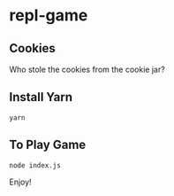 # repl-game

## Cookies

Who stole the cookies from the cookie jar?

## Install Yarn

```
yarn
```

## To Play Game

```
node index.js
```

Enjoy!
